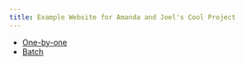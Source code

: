 ```yaml
---
title: Example Website for Amanda and Joel's Cool Project
---
```


- [One-by-one](1single.html)
- [Batch](2multi.html)
